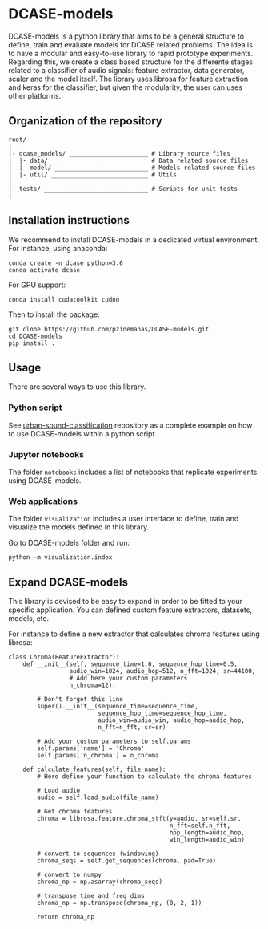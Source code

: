 # DCASE-models
DCASE-models is a python library that aims to be a general structure to define, train and evaluate models for DCASE related problems. The idea is to have a modular and easy-to-use library to rapid prototype experiments. Regarding this, we create a class based structure for the differente stages related to a classifier of audio signals: feature extractor, data generator, scaler and the model itself. The library uses librosa for feature extraction and keras for the classifier, but given the modularity, the user can uses other platforms.

## Organization of the repository 

````
root/
|
|- dcase_models/ ______________________ # Library source files
|  |- data/ ___________________________ # Data related source files
|  |- model/ __________________________ # Models related source files
|  |- util/ ___________________________ # Utils
|
|- tests/ _____________________________ # Scripts for unit tests
|
````

## Installation instructions
We recommend to install DCASE-models in a dedicated virtual environment. For instance, using anaconda:
```
conda create -n dcase python=3.6
conda activate dcase
```
For GPU support:
```
conda install cudatoolkit cudnn
```
Then to install the package:
```
git clone https://github.com/pzinemanas/DCASE-models.git
cd DCASE-models
pip install .
```

## Usage
There are several ways to use this library.

### Python script
See [urban-sound-classification](https://github.com/pzinemanas/urban-sound-classification) repository as a complete example on how to use DCASE-models within a python script.

### Jupyter notebooks
The folder `notebooks` includes a list of notebooks that replicate experiments using DCASE-models.

### Web applications
The folder `visualization` includes a user interface to define, train and visualize the models defined in this library.

Go to DCASE-models folder and run:
```
python -m visualization.index
```


## Expand DCASE-models
This library is devised to be easy to expand in order to be fitted to your specific application. You can defined custom feature extractors, datasets, models, etc. 

For instance to define a new extractor that calculates chroma features using librosa:
```
class Chroma(FeatureExtractor):
    def __init__(self, sequence_time=1.0, sequence_hop_time=0.5,
                 audio_win=1024, audio_hop=512, n_fft=1024, sr=44100,
                 # Add here your custom parameters
                 n_chroma=12):
                 
        # Don't forget this line
        super().__init__(sequence_time=sequence_time,
                         sequence_hop_time=sequence_hop_time,
                         audio_win=audio_win, audio_hop=audio_hop,
                         n_fft=n_fft, sr=sr)

        # Add your custom parameters to self.params
        self.params['name'] = 'Chroma'
        self.params['n_chroma'] = n_chroma

    def calculate_features(self, file_name):
        # Here define your function to calculate the chroma features

        # Load audio
        audio = self.load_audio(file_name)
        
        # Get chroma features
        chroma = librosa.feature.chroma_stft(y=audio, sr=self.sr, 
                                             n_fft=self.n_fft,
                                             hop_length=audio_hop,
                                             win_length=audio_win)

        # convert to sequences (windowing)
        chroma_seqs = self.get_sequences(chroma, pad=True)

        # convert to numpy
        chroma_np = np.asarray(chroma_seqs)

        # transpose time and freq dims
        chroma_np = np.transpose(chroma_np, (0, 2, 1))

        return chroma_np
```

